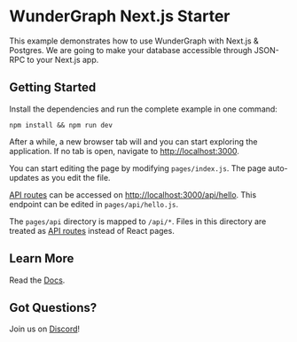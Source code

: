 # WunderGraph Next.js Starter

This example demonstrates how to use WunderGraph with Next.js & Postgres. We are going to make your database accessible through JSON-RPC to your Next.js app.

## Getting Started

Install the dependencies and run the complete example in one command:


```shell
npm install && npm run dev
```

After a while, a new browser tab will and you can start exploring the application. If no tab is open, navigate to [http://localhost:3000](http://localhost:3000).

You can start editing the page by modifying `pages/index.js`. The page auto-updates as you edit the file.

[API routes](https://nextjs.org/docs/api-routes/introduction) can be accessed on [http://localhost:3000/api/hello](http://localhost:3000/api/hello). This endpoint can be edited in `pages/api/hello.js`.

The `pages/api` directory is mapped to `/api/*`. Files in this directory are treated as [API routes](https://nextjs.org/docs/api-routes/introduction) instead of React pages.

## Learn More

Read the [Docs](https://wundergraph.com/docs).

## Got Questions?

Join us on [Discord](https://wundergraph.com/discord)!
